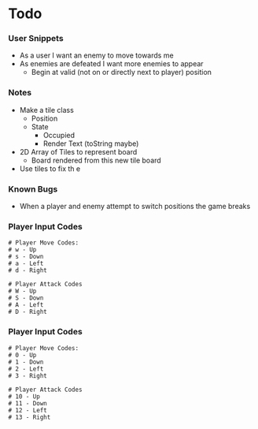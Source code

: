 # Todo

### User Snippets
 - As a user I want an enemy to move towards me
 - As enemies are defeated I want more enemies to appear
   - Begin at valid (not on or directly next to player) position

### Notes
 - Make a tile class
   - Position
   - State
     - Occupied
     - Render Text (toString maybe)
 - 2D Array of Tiles to represent board
   - Board rendered from this new tile board
 - Use tiles to fix th e

### Known Bugs
 - When a player and enemy attempt to switch positions the game breaks


### Player Input Codes
    # Player Move Codes:
    # w - Up
    # s - Down
    # a - Left
    # d - Right

    # Player Attack Codes
    # W - Up
    # S - Down
    # A - Left
    # D - Right

### Player Input Codes
    # Player Move Codes:
    # 0 - Up
    # 1 - Down
    # 2 - Left
    # 3 - Right

    # Player Attack Codes
    # 10 - Up
    # 11 - Down
    # 12 - Left
    # 13 - Right
